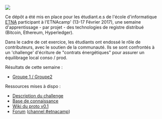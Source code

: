 ![](https://github.com/DAISEE/MasterCamp-ETNA/blob/master/docs/MasterCampETNA.png)

Ce dépôt a été mis en place pour les étudiant.e.s de l'école d'informatique [ETNA](http://www.etna.io/alternance/) participant à l'ETNAcamp' (13-17 Février 2017), une semaine d'apprentissage - par projet - des technologies de registre distribué (Bitcoin, Ethereum, Hyperledger). 

Dans le cadre de cet exercice, les étudiants ont endossé le rôle de contributeurs, avec le soutien de la communauté. Ils se sont confrontés à un 'challenge' d'écriture de "contrats énergétiques" pour assurer un équilibrage local conso / prod.

Résultats de cette semaine : 
- [Groupe 1 / Groupe2](https://github.com/DAISEE/ETNAcamp/blob/master/docs/ETNACamp_G1_G2.pdf)

Ressources mises à dispo : 
- [Description du challenge](https://frama.link/DAISEE-ETNA)
- [Base de connaissance](https://frama.link/DAISEE-knowledge)
- [Wiki du proto v0.1](https://github.com/DAISEE/ETNAcamp/wiki)
- [Forum](https://daisee.org) ([channel #etnacamp](https://chat.daisee.org/channel/etnacamp))
